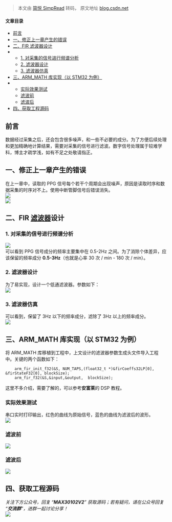 > 本文由 [简悦 SimpRead](http://ksria.com/simpread/) 转码， 原文地址 [blog.csdn.net](https://blog.csdn.net/weixin_50622833/article/details/121582101?spm=1001.2014.3001.5502)

#### 文章目录

*   [前言](#_7)
*   [一、修正上一章产生的错误](#_12)
*   [二、FIR 滤波器设计](#FIR_17)
*   *   [1. 对采集的信号进行频谱分析](#1_18)
    *   [2. 滤波器设计](#2_21)
    *   [3. 滤波器仿真](#3_24)
*   [三、ARM_MATH 库实现（以 STM32 为例）](#ARM_MATHSTM32_27)
*   *   [实际效果测试](#_35)
    *   [滤波前](#_39)
    *   [滤波后](#_42)
*   [四、获取工程源码](#_45)

前言
--

数据经过采集之后，还会包含很多噪声，和一些不必要的成分。为了方便后续处理和更加精确地计算结果，需要对采集的信号进行滤波。数字信号处理属于较难学科，博主才疏学浅，如有不足之处敬请指正。

一、修正上一章产生的错误
------------

在上一章中，读取的 PPG 信号每个若干个周期会出现噪声，原因是读取时序和数据采集的时序对不上。使用中断管脚信号后错误消失。  
![](https://i-blog.csdnimg.cn/blog_migrate/954e21bafa80065cc1149e1bd3704edc.png)  
![](https://i-blog.csdnimg.cn/blog_migrate/cd5d378df0322e5e7a50c55a0ca2ac8c.png)

二、FIR [滤波器](https://so.csdn.net/so/search?q=%E6%BB%A4%E6%B3%A2%E5%99%A8&spm=1001.2101.3001.7020)设计
--------------------------------------------------------------------------------------------------

### 1. 对采集的信号进行频谱分析

![](https://i-blog.csdnimg.cn/blog_migrate/1ce0b03bef370212364e7d83e2e949fe.png)  
可以看到 PPG 信号成分的频率主要集中在 0.5-2Hz 之间。为了消除个体差异，应该保留的频率成分 **0.5-3Hz**（也就是心率 30 次 / min - 180 次 / min）。

### 2. 滤波器设计

为了易实现，设计一个低通滤波器。参数如下：  
![](https://i-blog.csdnimg.cn/blog_migrate/fc618fd5253269a2f4149e641c138e71.png)

### 3. 滤波器仿真

可以看到，保留了 3Hz 以下的频率成分，滤除了 3Hz 以上的频率成分。  
![](https://i-blog.csdnimg.cn/blog_migrate/2407c6388abc040864421b7715014fcb.png)

三、ARM_MATH 库实现（以 STM32 为例）
--------------------------

将 ARM_MATH 库移植到工程中，上文设计的滤波器参数生成头文件导入工程中。关键的两个函数如下：

```
	arm_fir_init_f32(&S, NUM_TAPS,(float32_t *)&firCoeffs32LP[0], &firStateF32[0], blockSize);
	arm_fir_f32(&S,&input,&output,  blockSize);

```

这里不多介绍，需要了解的，可以参考**安富莱**的 DSP 教程。

### 实际效果测试

串口实时打印输出，红色的曲线为原始信号，蓝色的曲线为滤波后的波形。  
![](https://i-blog.csdnimg.cn/blog_migrate/62cd1d81df2924ab397f9a8780c5e697.png)

### 滤波前

![](https://i-blog.csdnimg.cn/blog_migrate/43f3759dfd109df650ed816e590e0830.png)

### 滤波后

![](https://i-blog.csdnimg.cn/blog_migrate/bec05c93ff4c9ec89366d0b5e0314064.png)

四、获取工程源码
--------

_关注下方公众号，回复 “**MAX30102V2**” 获取源码；若有疑问，请在公众号回复 “**交流群**”，进群一起讨论分享！_  
![](https://i-blog.csdnimg.cn/blog_migrate/91f7aecffb3ef1995e6d6254c8ee1ed8.png)